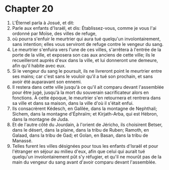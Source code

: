 # Chapter 20

1. L'Éternel parla à Josué, et dit:
2. Parle aux enfants d'Israël, et dis: Établissez-vous, comme je vous l'ai ordonné par Moïse, des villes de refuge,
3. où pourra s'enfuir le meurtrier qui aura tué quelqu'un involontairement, sans intention; elles vous serviront de refuge contre le vengeur du sang.
4. Le meurtrier s'enfuira vers l'une de ces villes, s'arrêtera à l'entrée de la porte de la ville, et exposera son cas aux anciens de cette ville; ils le recueilleront auprès d'eux dans la ville, et lui donneront une demeure, afin qu'il habite avec eux.
5. Si le vengeur du sang le poursuit, ils ne livreront point le meurtrier entre ses mains; car c'est sans le vouloir qu'il a tué son prochain, et sans avoir été auparavant son ennemi.
6. Il restera dans cette ville jusqu'à ce qu'il ait comparu devant l'assemblée pour être jugé, jusqu'à la mort du souverain sacrificateur alors en fonctions. À cette époque, le meurtrier s'en retournera et rentrera dans sa ville et dans sa maison, dans la ville d'où il s'était enfui.
7. Ils consacrèrent Kédesch, en Galilée, dans la montagne de Nephthali; Sichem, dans la montagne d'Éphraïm; et Kirjath-Arba, qui est Hébron, dans la montagne de Juda.
8. Et de l'autre côté du Jourdain, à l'orient de Jéricho, ils choisirent Betser, dans le désert, dans la plaine, dans la tribu de Ruben; Ramoth, en Galaad, dans la tribu de Gad; et Golan, en Basan, dans la tribu de Manassé.
9. Telles furent les villes désignées pour tous les enfants d'Israël et pour l'étranger en séjour au milieu d'eux, afin que celui qui aurait tué quelqu'un involontairement pût s'y réfugier, et qu'il ne mourût pas de la main du vengeur du sang avant d'avoir comparu devant l'assemblée.

